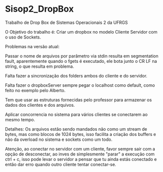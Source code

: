 # Sisop2_DropBox
Trabalho de Drop Box de Sistemas Operacionais 2 da UFRGS

O Objetivo do trabalho é: 
Criar um dropbox no modelo Cliente Servidor com o uso de Sockets.

Problemas na versão atual:

Passar o nome de arquivos por parâmetro via stdin resulta em segmentation fault, aparentemente quando o fgets é executado, ele bota junto
o CR LF na string, o que resulta em problema.

Falta fazer a sincronização dos folders ambos do cliente e do servidor.

Falta fazer o dropboxServer sempre pegar o localhost como default, como feito no exemplo pelo Alberto.

Tem que usar as estruturas fornecidas pelo professor para armazenar os dados dos clientes e dos arquivos.

Aplicar concorrencia no sistema para vários clientes se conectarem ao mesmo tempo.

Detalhes: Os arquivos estão sendo mandados não como um stream de bytes, mas como blocos de 1024 bytes, isso facilita a criação dos buffers
e não da overload no sistema e sockets como um todo.

Atenção, ao conectar no servidor com um cliente, favor sempre sair com a opção de desconectar, ao inves de simplesmente "parar" a execução com
ctrl + c, isso pode levar o servidor a pensar que tu ainda estás conectado e então dar erro quando outro cliente tentar conectar-se.
